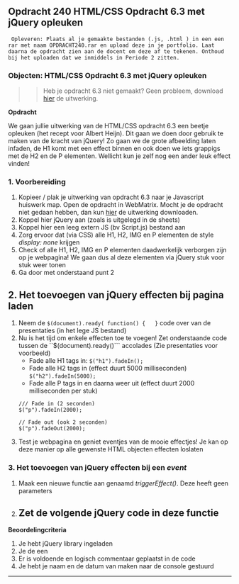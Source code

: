 ## Opdracht 240 HTML/CSS Opdracht 6.3 met jQuery opleuken

`` Opleveren: Plaats al je gemaakte bestanden (.js, .html ) in een een rar met naam OPDRACHT240.rar en upload deze in je portfolio. Laat daarna de opdracht zien aan de docent om deze af te tekenen. Onthoud bij het uploaden dat we inmiddels in Periode 2 zitten.``

### Objecten: HTML/CSS Opdracht 6.3 met jQuery opleuken

>> Heb je opdracht 6.3 niet gemaakt? Geen probleem, download <a href="https://elo.kw1c.nl/CMS/Studie/811%20ICT-Academie/811%20VakkenInhoud/%5BB.16%20JAV%5D%20Javascript/25187%20%C2%A0%20Applicatie-%20en%20mediaontwikkelaar/Periode%2002/Productie/03.%20Scripts/Opdracht240.zip" target="_blank">hier</a> de uitwerking.

**Opdracht**

We gaan jullie uitwerking van de HTML/CSS opdracht 6.3 een beetje opleuken (het recept voor Albert Heijn). Dit gaan we doen door gebruik te maken van de kracht van jQuery!
Zo gaan we de grote afbeelding laten infaden, de H1 komt met een effect binnen en ook doen we iets grappigs met de H2 en de P elementen. Wellicht kun je zelf nog een ander leuk effect vinden!

### 1. Voorbereiding
1. Kopieer / plak je uitwerking van opdracht 6.3 naar je Javascript huiswerk map. Open de opdracht in WebMatrix. Mocht je de opdracht niet gedaan hebben, dan kun <a href="https://elo.kw1c.nl/CMS/Studie/811%20ICT-Academie/811%20VakkenInhoud/%5BB.16%20JAV%5D%20Javascript/25187%20%C2%A0%20Applicatie-%20en%20mediaontwikkelaar/Periode%2002/Productie/03.%20Scripts/Opdracht240.zip" target="_blank">hier</a> de uitwerking downloaden.
2. Koppel hier jQuery aan (zoals is uitgelegd in de sheets)
3. Koppel hier een leeg extern JS (bv Script.js) bestand aan
4. Zorg ervoor dat (via CSS) alle H1, H2, IMG en P elementen de style *display: none* krijgen
5. Check of alle H1, H2, IMG en P elementen daadwerkelijk verborgen zijn op je webpagina! We gaan dus al deze elementen via jQuery stuk voor stuk weer tonen
6. Ga door met onderstaand punt 2

## 2. Het toevoegen van jQuery effecten bij pagina laden
1. Neem de ``$(document).ready( function() {   }`` code over van de presentaties (in het lege JS bestand)
2. Nu is het tijd om enkele effecten toe te voegen! Zet onderstaande code tussen de ``$(document).ready()``` accolades (Zie presentaties voor voorbeeld) 
	- Fade alle H1 tags in:
	```$("h1").fadeIn();```
	- Fade alle H2 tags in (effect duurt 5000 milliseconden)
	```$("h2").fadeIn(5000);```
	- Fade alle P tags in en daarna weer uit (effect duurt 2000 milliseconden per stuk)
	```
	/// Fade in (2 seconden)
	$("p").fadeIn(2000);
	
	// Fade out (ook 2 seconden)
	$("p").fadeOut(2000);
	```
3. Test je webpagina en geniet eventjes van de mooie effectjes! Je kan op deze manier op alle gewenste HTML objecten effecten loslaten

### 3. Het toevoegen van jQuery effecten bij een *event*
1. Maak een nieuwe functie aan genaamd *triggerEffect()*. Deze heeft geen parameters
2. Zet de volgende jQuery code in deze functie
	- 


**Beoordelingcriteria**
1. Je hebt jQuery library ingeladen
2. Je de een 
5. Er is voldoende en logisch commentaar geplaatst in de code
6. Je hebt je naam en de datum van maken naar de console gestuurd

---

